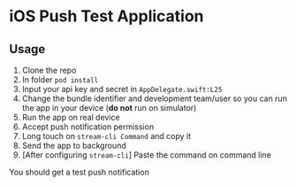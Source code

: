 # iOS Push Test Application

## Usage
1. Clone the repo
1. In folder `pod install`
1. Input your api key and secret in `AppDelegate.swift:L25`
1. Change the bundle identifier and development team/user so you can run the app in your device (**do not** run on simulator)
1. Run the app on real device
1. Accept push notification permission
1. Long touch on `stream-cli Command` and copy it
1. Send the app to background
1. [After configuring `stream-cli`] Paste the command on command line

You should get a test push notification

